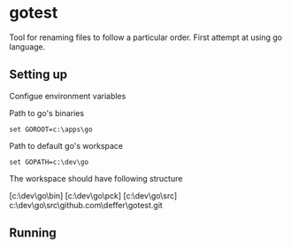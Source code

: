 gotest
======

Tool for renaming files to follow a particular order. First attempt at using go language.

Setting up
-----

Configue environment variables

Path to go's binaries

    set GOROOT=c:\apps\go

Path to default go's workspace
  
    set GOPATH=c:\dev\go
  
The workspace should have following structure

  [c:\dev\go\bin]
  [c:\dev\go\pck]
  [c:\dev\go\src]
   c:\dev\go\src\github.com\deffer\gotest\.git
  
Running
-----


